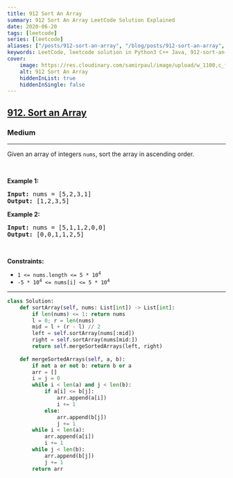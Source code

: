 ```yaml
---
title: 912 Sort An Array
summary: 912 Sort An Array LeetCode Solution Explained
date: 2020-06-20
tags: [leetcode]
series: [leetcode]
aliases: ["/posts/912-sort-an-array", "/blog/posts/912-sort-an-array", "/912-sort-an-array"]
keywords: LeetCode, leetcode solution in Python3 C++ Java, 912-sort-an-array solution
cover:
    image: https://res.cloudinary.com/samirpaul/image/upload/w_1100,c_fit,co_rgb:FFFFFF,l_text:Arial_70_bold:912 Sort An Array/problem-solving.webp
    alt: 912 Sort An Array
    hiddenInList: true
    hiddenInSingle: false
---
```



<h2><a href="https://leetcode.com/problems/sort-an-array/">912. Sort an Array</a></h2><h3>Medium</h3><hr><div><p>Given an array of integers <code>nums</code>, sort the array in ascending order.</p>

<p>&nbsp;</p>
<p><strong>Example 1:</strong></p>
<pre><strong>Input:</strong> nums = [5,2,3,1]
<strong>Output:</strong> [1,2,3,5]
</pre><p><strong>Example 2:</strong></p>
<pre><strong>Input:</strong> nums = [5,1,1,2,0,0]
<strong>Output:</strong> [0,0,1,1,2,5]
</pre>
<p>&nbsp;</p>
<p><strong>Constraints:</strong></p>

<ul>
	<li><code>1 &lt;= nums.length &lt;= 5 * 10<sup>4</sup></code></li>
	<li><code>-5 * 10<sup>4</sup> &lt;= nums[i] &lt;= 5 * 10<sup>4</sup></code></li>
</ul>
</div>

---




```python
class Solution:
    def sortArray(self, nums: List[int]) -> List[int]:
        if len(nums) <= 1: return nums
        l = 0; r = len(nums)
        mid = l + (r - l) // 2
        left = self.sortArray(nums[:mid])
        right = self.sortArray(nums[mid:])
        return self.mergeSortedArrays(left, right)
    
    def mergeSortedArrays(self, a, b):
        if not a or not b: return b or a
        arr = []
        i = j = 0
        while i < len(a) and j < len(b):
            if a[i] <= b[j]:
                arr.append(a[i])
                i += 1
            else:
                arr.append(b[j])
                j += 1
        while i < len(a):
            arr.append(a[i])
            i += 1
        while j < len(b):
            arr.append(b[j])
            j += 1
        return arr
```
